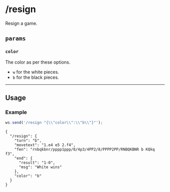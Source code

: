 # /resign

Resign a game.

## `params`

### `color`

The color as per these options.

- `w` for the white pieces.
- `b` for the black pieces.

---

## Usage

### Example

```js
ws.send('/resign "{\\"color\\":\\"b\\"}"');
```

```text
{
  "/resign": {
    "turn": "b",
    "movetext": "1.e4 e5 2.f4",
    "fen": "rnbqkbnr/pppp1ppp/8/4p3/4PP2/8/PPPP2PP/RNBQKBNR b KQkq f3",
    "end": {
      "result": "1-0",
      "msg": "White wins"
    },
    "color": "b"
  }
}
```
